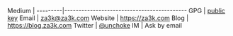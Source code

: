 Medium   |
---------|-------------------------------------------
GPG      |   [public key](https://za3k.com/gpg.pub)
Email    |   [za3k@za3k.com](mailto:za3k@za3k.com)
Website  |   https://za3k.com
Blog     |   https://blog.za3k.com
Twitter  |   [@unchoke](https://twitter.com/unchoke)
IM       |   Ask by email
